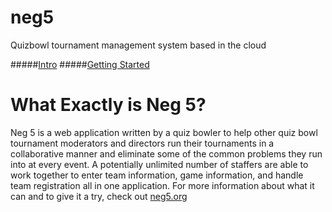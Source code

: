 # neg5
Quizbowl tournament management system based in the cloud

#####[Intro](#intro)
#####[Getting Started](#getting-started)

# <a name="intro"></a> What Exactly is Neg 5?
Neg 5 is a web application written by a quiz bowler to help other quiz bowl tournament moderators and directors run their tournaments in a collaborative manner and eliminate some of the common problems they run into at every event. A potentially unlimited number of staffers are able to work together to enter team information, game information, and handle team registration all in one application. For more information about what it can and to give it a try, check out [neg5.org](http://neg5.org)

